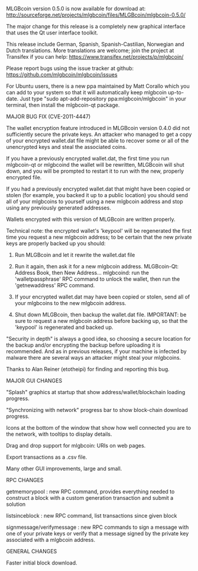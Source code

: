 MLGBcoin version 0.5.0 is now available for download at:
http://sourceforge.net/projects/mlgbcoin/files/MLGBcoin/mlgbcoin-0.5.0/

The major change for this release is a completely new graphical interface that uses the Qt user interface toolkit.

This release include German, Spanish, Spanish-Castilian, Norwegian and Dutch translations. More translations are welcome; join the project at Transifex if you can help:
https://www.transifex.net/projects/p/mlgbcoin/

Please report bugs using the issue tracker at github:
https://github.com/mlgbcoin/mlgbcoin/issues

For Ubuntu users, there is a new ppa maintained by Matt Corallo which you can add to your system so that it will automatically keep mlgbcoin up-to-date.  Just type "sudo apt-add-repository ppa:mlgbcoin/mlgbcoin" in your terminal, then install the mlgbcoin-qt package.

MAJOR BUG FIX  (CVE-2011-4447)

The wallet encryption feature introduced in MLGBcoin version 0.4.0 did not sufficiently secure the private keys. An attacker who
managed to get a copy of your encrypted wallet.dat file might be able to recover some or all of the unencrypted keys and steal the
associated coins.

If you have a previously encrypted wallet.dat, the first time you run mlgbcoin-qt or mlgbcoind the wallet will be rewritten, MLGBcoin will
shut down, and you will be prompted to restart it to run with the new, properly encrypted file.

If you had a previously encrypted wallet.dat that might have been copied or stolen (for example, you backed it up to a public
location) you should send all of your mlgbcoins to yourself using a new mlgbcoin address and stop using any previously generated addresses.

Wallets encrypted with this version of MLGBcoin are written properly.

Technical note: the encrypted wallet's 'keypool' will be regenerated the first time you request a new mlgbcoin address; to be certain that the
new private keys are properly backed up you should:

1. Run MLGBcoin and let it rewrite the wallet.dat file

2. Run it again, then ask it for a new mlgbcoin address.
MLGBcoin-Qt: Address Book, then New Address...
mlgbcoind: run the 'walletpassphrase' RPC command to unlock the wallet,  then run the 'getnewaddress' RPC command.

3. If your encrypted wallet.dat may have been copied or stolen, send  all of your mlgbcoins to the new mlgbcoin address.

4. Shut down MLGBcoin, then backup the wallet.dat file.
IMPORTANT: be sure to request a new mlgbcoin address before backing up, so that the 'keypool' is regenerated and backed up.

"Security in depth" is always a good idea, so choosing a secure location for the backup and/or encrypting the backup before uploading it is recommended. And as in previous releases, if your machine is infected by malware there are several ways an attacker might steal your mlgbcoins.

Thanks to Alan Reiner (etotheipi) for finding and reporting this bug.

MAJOR GUI CHANGES

"Splash" graphics at startup that show address/wallet/blockchain loading progress.

"Synchronizing with network" progress bar to show block-chain download progress.

Icons at the bottom of the window that show how well connected you are to the network, with tooltips to display details.

Drag and drop support for mlgbcoin: URIs on web pages.

Export transactions as a .csv file.

Many other GUI improvements, large and small.

RPC CHANGES

getmemorypool : new RPC command, provides everything needed to construct a block with a custom generation transaction and submit a solution

listsinceblock : new RPC command, list transactions since given block

signmessage/verifymessage : new RPC commands to sign a message with one of your private keys or verify that a message signed by the private key associated with a mlgbcoin address.

GENERAL CHANGES

Faster initial block download.
